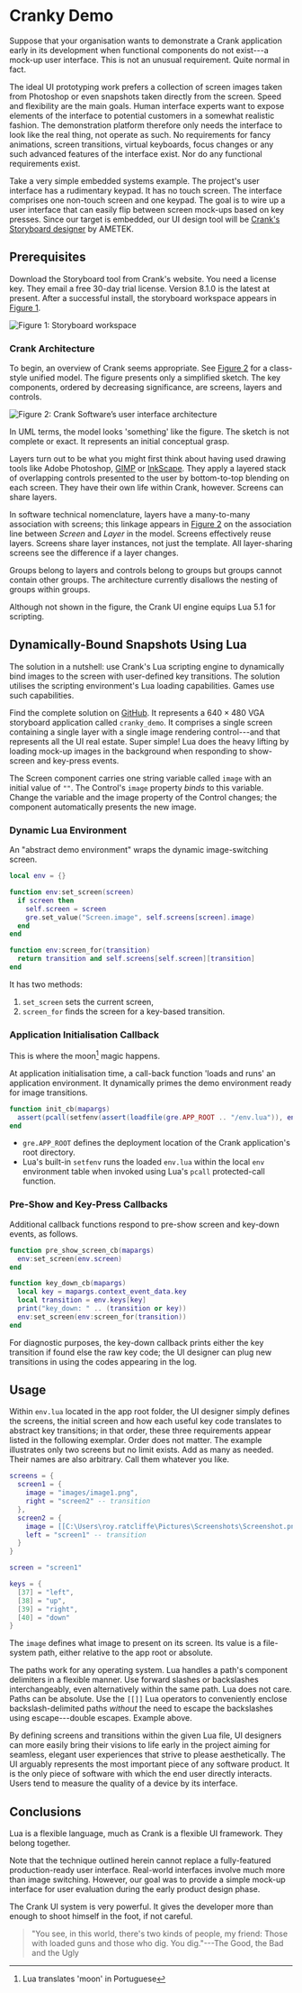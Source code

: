 # Cranky Demo

Suppose that your organisation wants to demonstrate a Crank application early in its development when functional components do not exist---a mock-up user interface. This is not an unusual requirement. Quite normal in fact.

The ideal UI prototyping work prefers a collection of screen images taken from Photoshop or even snapshots taken directly from the screen. Speed and flexibility are the main goals. Human interface experts want to expose elements of the interface to potential customers in a somewhat realistic fashion. The demonstration platform therefore only needs the interface to look like the real thing, not operate as such. No requirements for fancy animations, screen transitions, virtual keyboards, focus changes or any such advanced features of the interface exist. Nor do any functional requirements exist.

Take a very simple embedded systems example. The project's user interface has a rudimentary keypad. It has no touch screen. The interface comprises one non-touch screen and one keypad. The goal is to wire up a user interface that can easily flip between screen mock-ups based on key presses. Since our target is embedded, our UI design tool will be [Crank's Storyboard designer](https://www.cranksoftware.com/) by AMETEK.

## Prerequisites

Download the Storyboard tool from Crank's website. You need a license key. They email a free 30-day trial license. Version $8.1.0$ is the latest at present. After a successful install, the storyboard workspace appears in <a href="#fig-storyboard-workspace" class="quarto-xref">Figure 1</a>.

<img src="storyboard-workspace.png" id="fig-storyboard-workspace"
alt="Figure 1: Storyboard workspace" />

### Crank Architecture

To begin, an overview of Crank seems appropriate. See <a href="#fig-crank" class="quarto-xref">Figure 2</a> for a class-style unified model. The figure presents only a simplified sketch. The key components, ordered by decreasing significance, are screens, layers and controls.

<img src="crank.svg" id="fig-crank"
alt="Figure 2: Crank Software’s user interface architecture" />

In UML terms, the model looks 'something' like the figure. The sketch is not complete or exact. It represents an initial conceptual grasp.

Layers turn out to be what you might first think about having used drawing tools like Adobe Photoshop, [GIMP](https://www.gimp.org/) or [InkScape](https://inkscape.org/). They apply a layered stack of overlapping controls presented to the user by bottom-to-top blending on each screen. They have their own life within Crank, however. Screens can share layers.

In software technical nomenclature, layers have a many-to-many association with screens; this linkage appears in <a href="#fig-crank" class="quarto-xref">Figure 2</a> on the association line between *Screen* and *Layer* in the model. Screens effectively reuse layers. Screens share layer instances, not just the template. All layer-sharing screens see the difference if a layer changes.

Groups belong to layers and controls belong to groups but groups cannot contain other groups. The architecture currently disallows the nesting of groups within groups.

Although not shown in the figure, the Crank UI engine equips Lua $5.1$ for scripting.

## Dynamically-Bound Snapshots Using Lua

The solution in a nutshell: use Crank's Lua scripting engine to dynamically bind images to the screen with user-defined key transitions. The solution utilises the scripting environment's Lua loading capabilities. Games use such capabilities.

Find the complete solution on [GitHub](https://github.com/royratcliffe/cranky_demo). It represents a $640\times480$ VGA storyboard application called `cranky_demo`. It comprises a single screen containing a single layer with a single image rendering control---and that represents all the UI real estate. Super simple! Lua does the heavy lifting by loading mock-up images in the background when responding to show-screen and key-press events.

The Screen component carries one string variable called `image` with an initial value of `""`. The Control's `image` property *binds* to this variable. Change the variable and the image property of the Control changes; the component automatically presents the new image.

### Dynamic Lua Environment

An "abstract demo environment" wraps the dynamic image-switching screen.

``` lua
local env = {}

function env:set_screen(screen)
  if screen then
    self.screen = screen
    gre.set_value("Screen.image", self.screens[screen].image)
  end
end

function env:screen_for(transition)
  return transition and self.screens[self.screen][transition]
end
```

It has two methods:

1.  `set_screen` sets the current screen,
2.  `screen_for` finds the screen for a key-based transition.

### Application Initialisation Callback

This is where the moon[^1] magic happens.

At application initialisation time, a call-back function 'loads and runs' an application environment. It dynamically primes the demo environment ready for image transitions.

``` lua
function init_cb(mapargs)
  assert(pcall(setfenv(assert(loadfile(gre.APP_ROOT .. "/env.lua")), env)))
end
```

-   `gre.APP_ROOT` defines the deployment location of the Crank application's root directory.
-   Lua's built-in `setfenv` runs the loaded `env.lua` within the local `env` environment table when invoked using Lua's `pcall` protected-call function.

### Pre-Show and Key-Press Callbacks

Additional callback functions respond to pre-show screen and key-down events, as follows.

``` lua
function pre_show_screen_cb(mapargs)
  env:set_screen(env.screen)
end

function key_down_cb(mapargs)
  local key = mapargs.context_event_data.key
  local transition = env.keys[key]
  print("key_down: " .. (transition or key))
  env:set_screen(env:screen_for(transition))
end
```

For diagnostic purposes, the key-down callback prints either the key transition if found else the raw key code; the UI designer can plug new transitions in using the codes appearing in the log.

## Usage

Within `env.lua` located in the app root folder, the UI designer simply defines the screens, the initial screen and how each useful key code translates to abstract key transitions; in that order, these three requirements appear listed in the following exemplar. Order does not matter. The example illustrates only two screens but no limit exists. Add as many as needed. Their names are also arbitrary. Call them whatever you like.

``` lua
screens = {
  screen1 = {
    image = "images/image1.png",
    right = "screen2" -- transition
  },
  screen2 = {
    image = [[C:\Users\roy.ratcliffe\Pictures\Screenshots\Screenshot.png]],
    left = "screen1" -- transition
  }
}

screen = "screen1"

keys = {
  [37] = "left",
  [38] = "up",
  [39] = "right",
  [40] = "down"
}
```

The `image` defines what image to present on its screen. Its value is a file-system path, either relative to the app root or absolute.

The paths work for any operating system. Lua handles a path's component delimiters in a flexible manner. Use forward slashes or backslashes interchangeably, even alternatively within the same path. Lua does not care. Paths can be absolute. Use the `[[]]` Lua operators to conveniently enclose backslash-delimited paths *without* the need to escape the backslashes using escape---double escapes. Example above.

By defining screens and transitions within the given Lua file, UI designers can more easily bring their visions to life early in the project aiming for seamless, elegant user experiences that strive to please aesthetically. The UI arguably represents the most important piece of any software product. It is the only piece of software with which the end user directly interacts. Users tend to measure the quality of a device by its interface.

## Conclusions

Lua is a flexible language, much as Crank is a flexible UI framework. They belong together.

Note that the technique outlined herein cannot replace a fully-featured production-ready user interface. Real-world interfaces involve much more than image switching. However, our goal was to provide a simple mock-up interface for user evaluation during the early product design phase.

The Crank UI system is very powerful. It gives the developer more than enough to shoot himself in the foot, if not careful.

> "You see, in this world, there's two kinds of people, my friend: Those with loaded guns and those who dig. You dig."---The Good, the Bad and the Ugly

[^1]: Lua translates 'moon' in Portuguese
